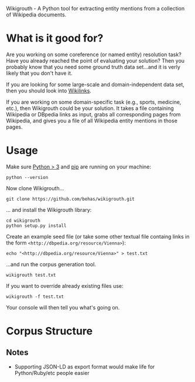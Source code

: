 Wikigrouth - A Python tool for extracting entity mentions from a collection of Wikipedia documents.

# What is it good for?

Are you working on some coreference (or named entity) resolution task? Have you already reached the point of evaluating your solution? Then you probably know that you need some ground truth data set...and it is verly likely that you don't have it.

If you are looking for some large-scale and domain-independent data set, then you should look into [Wikilinks][wikilinks].

If you are working on some domain-specific task (e.g., sports, medicine, etc.), then Wikigrouth could be your solution. It takes a file containing Wikipedia or DBpedia links as input, grabs all corresponding pages from Wikipedia, and gives you a file of all Wikipedia entity mentions in those pages.

# Usage

Make sure [Python > 3][python] and [pip][pip] are running on your machine:

    python --version

Now clone Wikigrouth...

    git clone https://github.com/behas/wikigrouth.git

... and install the Wikigrouth library:

    cd wikigrouth
    python setup.py install

Create an example seed file (or take some other textual file containg links in the form `<http://dbpedia.org/resource/Vienna>`):

    echo "<http://dbpedia.org/resource/Vienna>" > test.txt

...and run the corpus generation tool.

    wikigrouth test.txt

If you want to override already existing files use:

    wikigrouth -f test.txt

Your console will then tell you what's going on.


# Corpus Structure


## Notes

* Supporting JSON-LD as export format would make life for Python/Ruby/etc people easier


[wikilinks]: http://www.iesl.cs.umass.edu/data/wiki-links
[python]: https://www.python.org/
[pip]: https://pypi.python.org/pypi/pip
